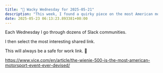 ```yaml
---
title: "🤪 Wacky Wednesday for 2025-05-21"
description: "This week, I found a quirky piece on the most American motorsport event: the Wienie 500!"
date: 2025-05-23 06:13:23.893381+00:00
---
```


<!-- buttondown-editor-mode: fancy --><p>Each Wednesday I go through dozens of Slack communities.</p><p>I then select the most interesting shared link.</p><p>This will always be a safe for work link. 🙈</p><p><a target="_blank" rel="noopener noreferrer nofollow" href="https://www.vice.com/en/article/the-wienie-500-is-the-most-american-motorsport-event-ever-devised/">https://www.vice.com/en/article/the-wienie-500-is-the-most-american-motorsport-event-ever-devised/</a></p>